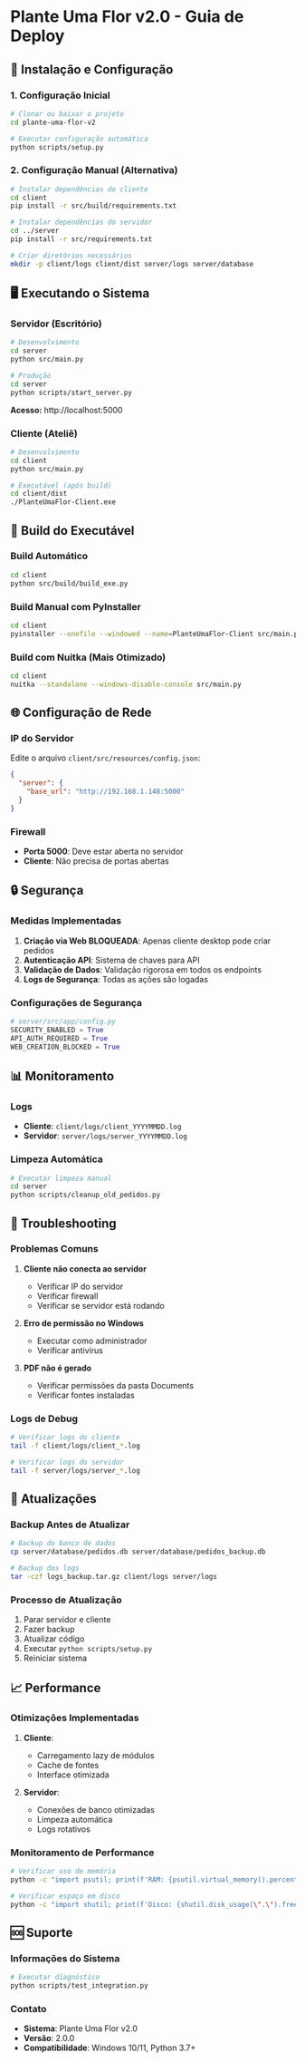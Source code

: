 # Plante Uma Flor v2.0 - Guia de Deploy

## 🚀 Instalação e Configuração

### 1. Configuração Inicial

```bash
# Clonar ou baixar o projeto
cd plante-uma-flor-v2

# Executar configuração automática
python scripts/setup.py
```

### 2. Configuração Manual (Alternativa)

```bash
# Instalar dependências do cliente
cd client
pip install -r src/build/requirements.txt

# Instalar dependências do servidor
cd ../server
pip install -r src/requirements.txt

# Criar diretórios necessários
mkdir -p client/logs client/dist server/logs server/database
```

## 🖥️ Executando o Sistema

### Servidor (Escritório)

```bash
# Desenvolvimento
cd server
python src/main.py

# Produção
cd server
python scripts/start_server.py
```

**Acesso:** http://localhost:5000

### Cliente (Ateliê)

```bash
# Desenvolvimento
cd client
python src/main.py

# Executável (após build)
cd client/dist
./PlanteUmaFlor-Client.exe
```

## 🔧 Build do Executável

### Build Automático

```bash
cd client
python src/build/build_exe.py
```

### Build Manual com PyInstaller

```bash
cd client
pyinstaller --onefile --windowed --name=PlanteUmaFlor-Client src/main.py
```

### Build com Nuitka (Mais Otimizado)

```bash
cd client
nuitka --standalone --windows-disable-console src/main.py
```

## 🌐 Configuração de Rede

### IP do Servidor

Edite o arquivo `client/src/resources/config.json`:

```json
{
  "server": {
    "base_url": "http://192.168.1.148:5000"
  }
}
```

### Firewall

- **Porta 5000**: Deve estar aberta no servidor
- **Cliente**: Não precisa de portas abertas

## 🔒 Segurança

### Medidas Implementadas

1. **Criação via Web BLOQUEADA**: Apenas cliente desktop pode criar pedidos
2. **Autenticação API**: Sistema de chaves para API
3. **Validação de Dados**: Validação rigorosa em todos os endpoints
4. **Logs de Segurança**: Todas as ações são logadas

### Configurações de Segurança

```python
# server/src/app/config.py
SECURITY_ENABLED = True
API_AUTH_REQUIRED = True
WEB_CREATION_BLOCKED = True
```

## 📊 Monitoramento

### Logs

- **Cliente**: `client/logs/client_YYYYMMDD.log`
- **Servidor**: `server/logs/server_YYYYMMDD.log`

### Limpeza Automática

```bash
# Executar limpeza manual
cd server
python scripts/cleanup_old_pedidos.py
```

## 🐛 Troubleshooting

### Problemas Comuns

1. **Cliente não conecta ao servidor**
   - Verificar IP do servidor
   - Verificar firewall
   - Verificar se servidor está rodando

2. **Erro de permissão no Windows**
   - Executar como administrador
   - Verificar antivírus

3. **PDF não é gerado**
   - Verificar permissões da pasta Documents
   - Verificar fontes instaladas

### Logs de Debug

```bash
# Verificar logs do cliente
tail -f client/logs/client_*.log

# Verificar logs do servidor
tail -f server/logs/server_*.log
```

## 🔄 Atualizações

### Backup Antes de Atualizar

```bash
# Backup do banco de dados
cp server/database/pedidos.db server/database/pedidos_backup.db

# Backup dos logs
tar -czf logs_backup.tar.gz client/logs server/logs
```

### Processo de Atualização

1. Parar servidor e cliente
2. Fazer backup
3. Atualizar código
4. Executar `python scripts/setup.py`
5. Reiniciar sistema

## 📈 Performance

### Otimizações Implementadas

1. **Cliente**:
   - Carregamento lazy de módulos
   - Cache de fontes
   - Interface otimizada

2. **Servidor**:
   - Conexões de banco otimizadas
   - Limpeza automática
   - Logs rotativos

### Monitoramento de Performance

```bash
# Verificar uso de memória
python -c "import psutil; print(f'RAM: {psutil.virtual_memory().percent}%')"

# Verificar espaço em disco
python -c "import shutil; print(f'Disco: {shutil.disk_usage(\".\").free // (1024**3)} GB livres')"
```

## 🆘 Suporte

### Informações do Sistema

```bash
# Executar diagnóstico
python scripts/test_integration.py
```

### Contato

- **Sistema**: Plante Uma Flor v2.0
- **Versão**: 2.0.0
- **Compatibilidade**: Windows 10/11, Python 3.7+